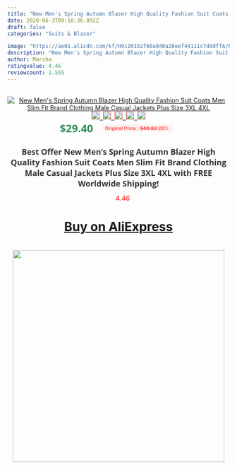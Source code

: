 ```yaml
---
title: "New Men's Spring Autumn Blazer High Quality Fashion Suit Coats Men Slim Fit Brand Clothing Male Casual Jackets Plus Size 3XL 4XL"
date: 2020-06-3T09:10:36.892Z
draft: false
categories: "Suits & Blazer"

image: "https://ae01.alicdn.com/kf/H9c201b2f60a840a28eef44111c7dddffA/New-Men-s-Spring-Autumn-Blazer-High-Quality-Fashion-Suit-Coats-Men-Slim-Fit-Brand-Clothing.jpg"
description: "New Men's Spring Autumn Blazer High Quality Fashion Suit Coats Men Slim Fit Brand Clothing Male Casual Jackets Plus Size 3XL 4XL"
author: Marsha
ratingvalue: 4.46
reviewcount: 1.555
---
```

<br>
<div style="text-align: center;">
<a href="https://s.click.aliexpress.com/e/_AteXzj" target="_blank" rel="nofollow noopener noreferrer"><img alt="New Men's Spring Autumn Blazer High Quality Fashion Suit Coats Men Slim Fit Brand Clothing Male Casual Jackets Plus Size 3XL 4XL" class="magnifier-image" src="https://ae01.alicdn.com/kf/H9c201b2f60a840a28eef44111c7dddffA/New-Men-s-Spring-Autumn-Blazer-High-Quality-Fashion-Suit-Coats-Men-Slim-Fit-Brand-Clothing.jpg_640x640.jpg">
<br>
<img style="border:1px solid salmon" src="https://ae01.alicdn.com/kf/H9c201b2f60a840a28eef44111c7dddffA/New-Men-s-Spring-Autumn-Blazer-High-Quality-Fashion-Suit-Coats-Men-Slim-Fit-Brand-Clothing.jpg_120x120.jpg">&nbsp;&nbsp;<img style="border:1px solid salmon" src="https://ae01.alicdn.com/kf/H2569686915db42ea8113465f10d0e5b3D/New-Men-s-Spring-Autumn-Blazer-High-Quality-Fashion-Suit-Coats-Men-Slim-Fit-Brand-Clothing.jpg_120x120.jpg">&nbsp;&nbsp;<img style="border:1px solid salmon" src="https://ae01.alicdn.com/kf/H6b64c8015e5d4e7cadadd9b74407b73fN/New-Men-s-Spring-Autumn-Blazer-High-Quality-Fashion-Suit-Coats-Men-Slim-Fit-Brand-Clothing.jpg_120x120.jpg">&nbsp;&nbsp;<img style="border:1px solid salmon" src="https://ae01.alicdn.com/kf/H23fd57298367456cad199f80c98b9c0d5/New-Men-s-Spring-Autumn-Blazer-High-Quality-Fashion-Suit-Coats-Men-Slim-Fit-Brand-Clothing.jpg_120x120.jpg">&nbsp;&nbsp;<img style="border:1px solid salmon" src="https://ae01.alicdn.com/kf/H8da77b09f0474c948ee4c689c0394368d/New-Men-s-Spring-Autumn-Blazer-High-Quality-Fashion-Suit-Coats-Men-Slim-Fit-Brand-Clothing.jpg_120x120.jpg"></a></div><br0>
<div style="text-align: center;"><span style="background-color: white; border: 0px; box-sizing: border-box; color: seagreen; display: inline-block; font-family: &quot;open sans&quot; , &quot;arial&quot; , &quot;helvetica&quot; , sans-serif , &quot;heiti&quot;; font-size: 24px; font-stretch: inherit; font-weight: 700; line-height: inherit; margin: 0px 10px 0px 0px; padding: 0px; vertical-align: middle;">$29.40 </span>
<span style="background: rgb(255 , 241 , 241); border-radius: 3px; border: 0px; box-sizing: border-box; color: #ff4747; display: inline-block; font-family: inherit; font-size: 12px; font-stretch: inherit; font-style: inherit; font-variant: inherit; font-weight: 600; line-height: inherit; margin: 0px; padding: 2px 5px; transform: scale(0.9); vertical-align: middle;">Original Price : <b style="text-decoration: line-through;">$40.83 </b> 28%&nbsp;&nbsp;</span></div>
<h1 style="color: #333333; display: inline-block; font-family: &quot;open sans&quot; , &quot;arial&quot; , &quot;helvetica&quot; , sans-serif , &quot;heiti&quot;; font-size: 18px; font-stretch: inherit; font-weight: 700; text-align: center;">Best Offer New Men's Spring Autumn Blazer High Quality Fashion Suit Coats Men Slim Fit Brand Clothing Male Casual Jackets Plus Size 3XL 4XL with FREE Worldwide Shipping!</h1>
<div style="color: #ff4747; text-align: center;">
<img src="https://4.bp.blogspot.com/-M0ZcTcb-5uY/XleCXlxnR4I/AAAAAAAAAEc/OrjgMkXV1oMQFaCRZj5HQwOCBcu3w1FegCPcBGAYYCw/s1600/star.png" style="height: 15px;">&nbsp;<b>4.46</b></div>
<div class="button_cont" align="center"><a class="buynow_a" href="https://s.click.aliexpress.com/e/_AteXzj" target="_blank" rel="nofollow noopener noreferrer"><H1>Buy on AliExpress</H1></a></div><br>
<div class="separator" style="clear: both; text-align: center;">
<img src="https://lh3.googleusercontent.com/-pTy5HemUv9M/XlePHvY0dAI/AAAAAAAAAE4/0nX5iRUoIWY8eMW9Dpxeirr157OZliDIgCLcBGAsYHQ/s1600/badge.gif" width="480">
</div>
